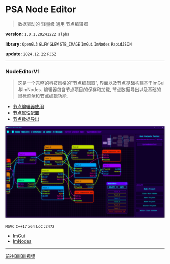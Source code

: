 # PSA Node Editor

> 数据驱动的 轻量级 通用 节点编辑器

__version:__ `1.0.1.20241222 alpha`

__library:__ `OpenGL3` `GLFW` `GLEW` `STB_IMAGE` `ImGui` `ImNodes` `RapidJSON`

__update:__ `2024.12.22` `RCSZ`

---

### NodeEditorV1

> 这是一个完整的科技风格的"节点编辑器", 界面以及节点基础构建基于ImGui与ImNodes. 编辑器包含节点项目的保存和加载, 节点数据导出以及基础的鼠标菜单和节点编辑功能.

- [节点编辑器使用](docs/node_editor_usage.md)
- [节点属性配置](docs/node_editor_config.md)
- [节点数据导出](docs/node_editor_export.md)

<img src="docs/editor_demo_v1.png"/>

`MSVC` `C++17` `x64` `LoC:2472`

- [ImGui](https://github.com/ocornut/imgui)
- [ImNodes](https://github.com/Nelarius/imnodes)

---

[前往BiliBili视频]()
